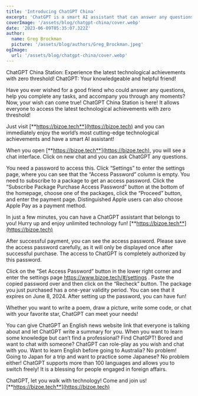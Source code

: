 ```yaml
---
title: 'Introducing ChatGPT China'
excerpt: 'ChatGPT is a smart AI assistant that can answer any questions, help you complete any tasks, and chat with you in any language. To use ChatGPT, you need to visit https://bizoe.tech and subscribe to a package to get an access password. You can then enjoy the world’s most cutting-edge technological achievements and have fun with ChatGPT. ChatGPT can write summaries, poems, code, and more for you. It can also role-play as your favorite star or teach you foreign languages. ChatGPT is your knowledgeable and helpful friend that lets you walk with technology.'
coverImage: '/assets/blog/chatgpt-china/cover.webp'
date: '2023-06-09T05:35:07.322Z'
author:
  name: Greg Brockman
  picture: '/assets/blog/authors/Greg_Brockman.jpeg'
ogImage:
  url: '/assets/blog/chatgpt-china/cover.webp'
---
```


ChatGPT China Station: Experience the latest technological achievements with zero threshold! ChatGPT: Your knowledgeable and helpful friend!

Have you ever wished for a good friend who could answer any questions, help you complete any tasks, and accompany you through any moments? Now, your wish can come true! ChatGPT China Station is here! It allows everyone to access the latest technological achievements with zero threshold!

Just visit [**https://bizoe.tech**](https://bizoe.tech) and you can immediately enjoy the world’s most cutting-edge technological achievements and have a smart AI assistant!

When you open [**https://bizoe.tech**](https://bizoe.tech), you will see a chat interface. Click on new chat and you can ask ChatGPT any questions.

You need a password to access this. Click “Settings” to enter the settings page, where you can see that the “Access Password” column is empty. You need to subscribe to a package to get an access password. Click the “Subscribe Package Purchase Access Password” button at the bottom of the homepage, choose one of the packages, click the “Proceed” button, and enter the payment page. Distinguished Apple users can also choose Apple Pay as a payment method.

In just a few minutes, you can have a ChatGPT assistant that belongs to you! Hurry up and enjoy unlimited technology fun! [**https://bizoe.tech**](https://bizoe.tech)

After successful payment, you can see the access password. Please save the access password carefully, as it will only be displayed once after successful purchase. The access to ChatGPT is completely authorized by this password.

Click on the “Set Access Password” button in the lower right corner and enter the settings page https://www.bizoe.tech/#/settings . Paste the copied password over and then click on the “Recheck” button. The package you just purchased has a one-year validity period. You can see that it expires on June 8, 2024. After setting up the password, you can have fun!

Whether you want to write a poem, draw a picture, write some code, or chat with your favorite star, ChatGPT can meet your needs!

You can give ChatGPT an English news website link that everyone is talking about and let ChatGPT write a summary for you. When you want to learn some knowledge but can’t find a professional? Find ChatGPT! Bored and want to chat with someone? ChatGPT can role-play as you wish and chat with you. Want to learn English before going to Australia? No problem! Going to Japan for a trip and want to practice some Japanese? No problem either! ChatGPT supports more than 100 languages ​​and allows you to switch freely! It is a blessing for people engaged in foreign affairs.

ChatGPT, let you walk with technology! Come and join us! [**https://bizoe.tech**](https://bizoe.tech)
